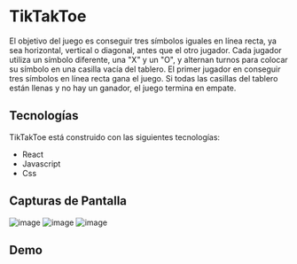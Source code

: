 # TikTakToe
 El objetivo del juego es conseguir tres símbolos iguales en línea recta, ya sea horizontal, vertical o diagonal, antes que el otro jugador. Cada jugador utiliza un  símbolo diferente, una "X" y un "O", y alternan turnos para colocar su símbolo en una casilla vacía del tablero. El primer jugador en conseguir tres símbolos en línea recta gana el juego. Si todas las casillas del tablero están llenas y no hay un ganador, el juego termina en empate.

## Tecnologías
TikTakToe está construido con las siguientes tecnologías:

- React
- Javascript
- Css


## Capturas de Pantalla

![image](https://user-images.githubusercontent.com/62664161/235383874-25c6e258-a83b-4843-9783-961037f71807.png)
![image](https://user-images.githubusercontent.com/62664161/235383857-89ac7d56-cc3c-401b-8da5-8c38fe602dd0.png)
![image](https://user-images.githubusercontent.com/62664161/235383907-34c55f22-513b-488e-833b-0f7a53b51be4.png)

## Demo
